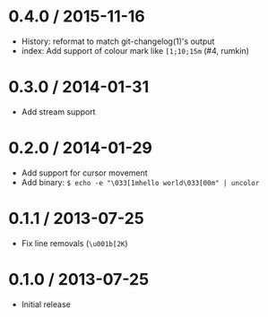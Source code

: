 
0.4.0 / 2015-11-16
==================

  * History: reformat to match git-changelog(1)'s output
  * index: Add support of colour mark like `[1;10;15m` (#4, rumkin)

0.3.0 / 2014-01-31
==================

  * Add stream support

0.2.0 / 2014-01-29
==================

  * Add support for cursor movement
  * Add binary: `$ echo -e "\033[1mhello world\033[00m" | uncolor `

0.1.1 / 2013-07-25
==================

  * Fix line removals (`\u001b[2K`)

0.1.0 / 2013-07-25
==================

  * Initial release
